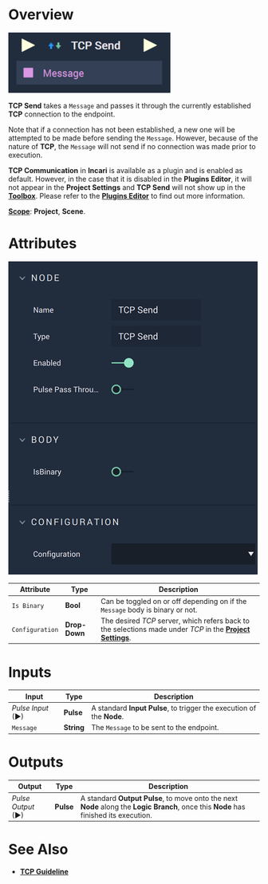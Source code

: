 # Overview

![The TCP Send Node.](../../../.gitbook/assets/tcpsend.png)

**TCP Send** takes a `Message` and passes it through the currently established **TCP** connection to the endpoint. 

Note that if a connection has not been established, a new one will be attempted to be made before sending the `Message`. However, because of the nature of **TCP**, the `Message` will not send if no connection was made prior to execution. 

**TCP Communication** in **Incari** is available as a plugin and is enabled as default. However, in the case that it is disabled in the **Plugins Editor**, it will not appear in the **Project Settings** and **TCP Send** will not show up in the [**Toolbox**](../../overview.md). Please refer to the [**Plugins Editor**](../../../modules/plugins/communication/tcpconnectionsmanager.md) to find out more information.


[**Scope**](../overview.md#scopes): **Project**, **Scene**.

# Attributes

![The TCP Send Node Attributes.](../../../.gitbook/assets/tcpsendatts.png)

|Attribute|Type|Description|
|---|---|---|
|`Is Binary`|**Bool**|Can be toggled on or off depending on if the `Message` body is binary or not.|
|`Configuration`|**Drop-Down**|The desired _TCP_ server, which refers back to the selections made under *TCP* in the [**Project Settings**](../../../modules/project-settings/tcp-connection.md).| 

# Inputs

|Input|Type|Description|
|---|---|---|
|*Pulse Input* (►)|**Pulse**|A standard **Input Pulse**, to trigger the execution of the **Node**.|
|`Message`|**String**|The `Message` to be sent to the endpoint.|

# Outputs

|Output|Type|Description|
|---|---|---|
|*Pulse Output* (►)|**Pulse**|A standard **Output Pulse**, to move onto the next **Node** along the **Logic Branch**, once this **Node** has finished its execution.|


# See Also

* [**TCP Guideline**](../tcp/README.md)